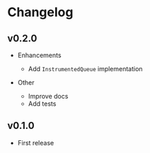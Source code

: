 # Changelog

## v0.2.0

* Enhancements
  * Add `InstrumentedQueue` implementation

* Other
  * Improve docs
  * Add tests

## v0.1.0

* First release
